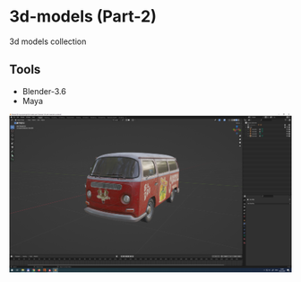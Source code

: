 # 3d-models (Part-2)

3d models collection

## Tools

* Blender-3.6
* Maya

![](screenshots/image1.png) 
